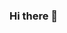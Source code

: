 ### Hi there 👋

<!--
**aloeroot/aloeroot** is a ✨ _special_ ✨ repository because its `README.md` (this file) appears on your GitHub profile.



- 🔭 I’m currently working on ... projects for my freelance web clients
- 🌱 I’m currently learning ... HTML5/Canvas game learning
- 👯 I’m looking to collaborate on ... game development
- 💬 Ask me about ... what I've learned over 20 years on the job
- 📫 How to reach me: ... aloeroot.com
- 😄 Pronouns: ... she/her/they/them
- ⚡ Fun fact: ... I'm a huge Cure fan
-->
